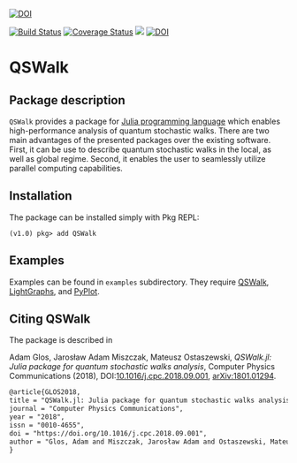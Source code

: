 

[![DOI](https://zenodo.org/badge/DOI/10.5281/zenodo.3457951.svg)](https://doi.org/10.5281/zenodo.3457951)


[![Build Status](https://travis-ci.org/iitis/QSWalk.jl.svg?branch=master)](https://travis-ci.org/iitis/QSWalk.jl)
[![Coverage Status](https://coveralls.io/repos/github/iitis/QSWalk.jl/badge.svg?branch=master)](https://coveralls.io/github/iitis/QSWalk.jl?branch=master)
[![](https://img.shields.io/badge/docs-latest-blue.svg)](https://iitis.github.io/QSWalk.jl/latest)
[![DOI](https://zenodo.org/badge/100469695.svg)](https://zenodo.org/badge/latestdoi/100469695)


# QSWalk

## Package description

`QSWalk` provides a package for [Julia programming language](https://julialang.org/) which enables high-performance analysis of quantum stochastic walks. There are two main advantages of the presented packages over the existing software. First, it can be use to describe quantum stochastic walks in the local, as well as global regime. Second, it enables the user to seamlessly utilize parallel computing capabilities.

## Installation

The package can be installed simply with Pkg REPL:
```julia-repl
(v1.0) pkg> add QSWalk
```
## Examples

Examples can be found in `examples` subdirectory. They require [QSWalk](https://github.com/iitis/QSWalk.jl), [LightGraphs](https://github.com/JuliaGraphs/LightGraphs.jl), and [PyPlot](https://github.com/JuliaPy/PyPlot.jl).

## Citing QSWalk

The package is described in

Adam Glos, Jarosław Adam Miszczak, Mateusz Ostaszewski, *QSWalk.jl: Julia package for quantum stochastic walks analysis*, Computer Physics Communications (2018), DOI:[10.1016/j.cpc.2018.09.001](https://doi.org/10.1016/j.cpc.2018.09.001), [arXiv:1801.01294](https://arxiv.org/abs/1801.01294).

```tex
@article{GLOS2018,
title = "QSWalk.jl: Julia package for quantum stochastic walks analysis",
journal = "Computer Physics Communications",
year = "2018",
issn = "0010-4655",
doi = "https://doi.org/10.1016/j.cpc.2018.09.001",
author = "Glos, Adam and Miszczak, Jarosław Adam and Ostaszewski, Mateusz",
}
```
